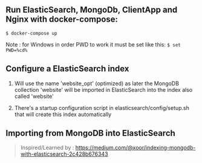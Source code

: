 
## Run ElasticSearch, MongoDb, ClientApp and Nginx with docker-compose:

``` $ docker-compose up ```

Note : for Windows in order PWD to work it must be set like this: ``` $ set PWD=%cd% ```

## Configure a ElasticSearch index

1. Will use the name 'website_opt' (optimized) as later the MongoDB collection 'website' will be imported in ElasticSearch into the index also called 'website'

2. There's a startup configuration script in elasticsearch/config/setup.sh that will create this index automatically

## Importing from MongoDB into ElasticSearch

> Inspired/Learned by : https://medium.com/@xoor/indexing-mongodb-with-elasticsearch-2c428b676343


